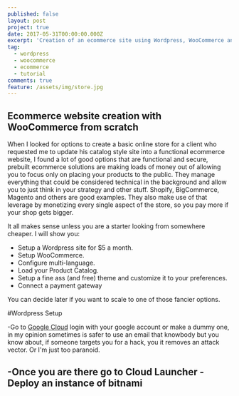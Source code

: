 ```yaml
---
published: false
layout: post
project: true
date: 2017-05-31T00:00:00.000Z
excerpt: 'Creation of an ecommerce site using Wordpress, WooCommerce and Google'
tag:
  - wordpress
  - woocommerce
  - ecommerce
  - tutorial
comments: true
feature: /assets/img/store.jpg
---
```

## Ecommerce website creation with WooCommerce from scratch


When I looked for options to create a basic online store for a client who requested me to update his catalog style site into a functional ecommerce website, I found a lot of good options that are functional and secure, prebuilt ecommerce solutions are making loads of money out of allowing you to focus only on placing your products to the public.
They manage everything that could be considered technical in the background and allow you to just think in your strategy and other stuff. Shopify, BigCommerce, Magento and others are good examples.
They also make use of that leverage by monetizing every single aspect of the store, so you pay more if your shop gets bigger.

It all makes sense unless you are a starter looking  from somewhere cheaper.
I will show you:
- Setup a Wordpress site for $5 a month.
- Setup WooCommerce.
- Configure multi-language.
- Load your Product Catalog.
- Setup a fine ass (and free) theme and customize it to your preferences.
- Connect a payment gateway


 You can decide later if you want to scale to one of those fancier options.
 
 
 #Wordpress Setup
 
 -Go to [Google Cloud](https://cloud.google.com) login with your google account or make a dummy one, in my opinion sometimes is safer to use an email that knowbody but you know about,  if someone targets you for a hack, you it removes an attack vector. Or I'm just too paranoid.
 
 -Once you are there go to Cloud Launcher
 -Deploy an instance of bitnami
 -
 




